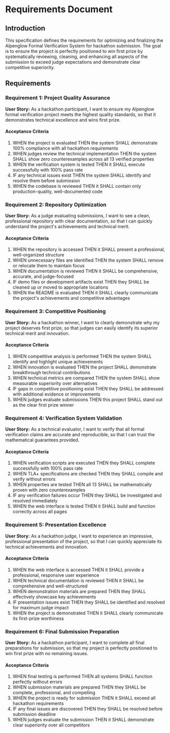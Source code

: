 # Requirements Document

## Introduction

This specification defines the requirements for optimizing and finalizing the Alpenglow Formal Verification System for hackathon submission. The goal is to ensure the project is perfectly positioned to win first prize by systematically reviewing, cleaning, and enhancing all aspects of the submission to exceed judge expectations and demonstrate clear competitive superiority.

## Requirements

### Requirement 1: Project Quality Assurance

**User Story:** As a hackathon participant, I want to ensure my Alpenglow formal verification project meets the highest quality standards, so that it demonstrates technical excellence and wins first prize.

#### Acceptance Criteria

1. WHEN the project is evaluated THEN the system SHALL demonstrate 100% compliance with all hackathon requirements
2. WHEN judges review the technical implementation THEN the system SHALL show zero counterexamples across all 13 verified properties
3. WHEN the verification system is tested THEN it SHALL execute successfully with 100% pass rate
4. IF any technical issues exist THEN the system SHALL identify and resolve them before submission
5. WHEN the codebase is reviewed THEN it SHALL contain only production-quality, well-documented code

### Requirement 2: Repository Optimization

**User Story:** As a judge evaluating submissions, I want to see a clean, professional repository with clear documentation, so that I can quickly understand the project's achievements and technical merit.

#### Acceptance Criteria

1. WHEN the repository is accessed THEN it SHALL present a professional, well-organized structure
2. WHEN unnecessary files are identified THEN the system SHALL remove or relocate them to maintain focus
3. WHEN documentation is reviewed THEN it SHALL be comprehensive, accurate, and judge-focused
4. IF demo files or development artifacts exist THEN they SHALL be cleaned up or moved to appropriate locations
5. WHEN the README is evaluated THEN it SHALL clearly communicate the project's achievements and competitive advantages

### Requirement 3: Competitive Positioning

**User Story:** As a hackathon winner, I want to clearly demonstrate why my project deserves first prize, so that judges can easily identify its superior technical merit and innovation.

#### Acceptance Criteria

1. WHEN competitive analysis is performed THEN the system SHALL identify and highlight unique achievements
2. WHEN innovation is evaluated THEN the project SHALL demonstrate breakthrough technical contributions
3. WHEN technical metrics are compared THEN the system SHALL show measurable superiority over alternatives
4. IF gaps in competitive positioning exist THEN they SHALL be addressed with additional evidence or improvements
5. WHEN judges evaluate submissions THEN this project SHALL stand out as the clear first prize winner

### Requirement 4: Verification System Validation

**User Story:** As a technical evaluator, I want to verify that all formal verification claims are accurate and reproducible, so that I can trust the mathematical guarantees provided.

#### Acceptance Criteria

1. WHEN verification scripts are executed THEN they SHALL complete successfully with 100% pass rate
2. WHEN TLA+ specifications are checked THEN they SHALL compile and verify without errors
3. WHEN properties are tested THEN all 13 SHALL be mathematically proven with zero counterexamples
4. IF any verification failures occur THEN they SHALL be investigated and resolved immediately
5. WHEN the web interface is tested THEN it SHALL build and function correctly across all pages

### Requirement 5: Presentation Excellence

**User Story:** As a hackathon judge, I want to experience an impressive, professional presentation of the project, so that I can quickly appreciate its technical achievements and innovation.

#### Acceptance Criteria

1. WHEN the web interface is accessed THEN it SHALL provide a professional, responsive user experience
2. WHEN technical documentation is reviewed THEN it SHALL be comprehensive and well-structured
3. WHEN demonstration materials are prepared THEN they SHALL effectively showcase key achievements
4. IF presentation issues exist THEN they SHALL be identified and resolved for maximum judge impact
5. WHEN the project is demonstrated THEN it SHALL clearly communicate its first-prize worthiness

### Requirement 6: Final Submission Preparation

**User Story:** As a hackathon participant, I want to complete all final preparations for submission, so that my project is perfectly positioned to win first prize with no remaining issues.

#### Acceptance Criteria

1. WHEN final testing is performed THEN all systems SHALL function perfectly without errors
2. WHEN submission materials are prepared THEN they SHALL be complete, professional, and compelling
3. WHEN the project is ready for submission THEN it SHALL exceed all hackathon requirements
4. IF any final issues are discovered THEN they SHALL be resolved before submission deadline
5. WHEN judges evaluate the submission THEN it SHALL demonstrate clear superiority over all competitors